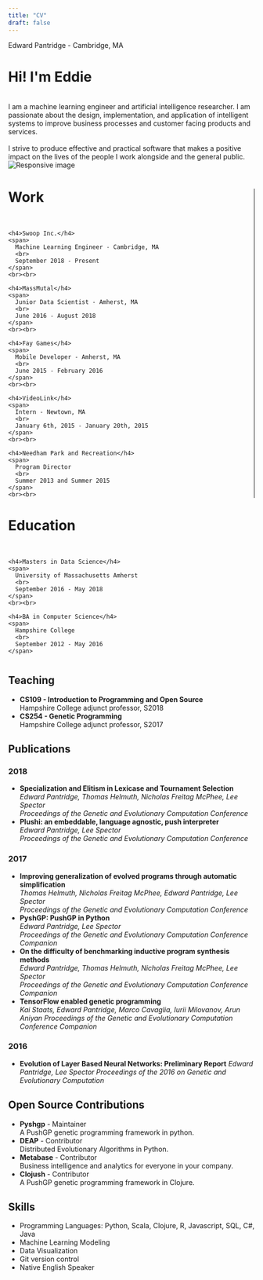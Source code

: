 ```yaml
---
title: "CV"
draft: false
---
```


<p class="cv-contact">Edward Pantridge - Cambridge, MA</p>

<h1>Hi! I'm Eddie</h1><br>

<div class="row">
  <div class="col-sm-12 col-md-6">
    I am a machine learning engineer and artificial intelligence researcher. I am passionate about the design, implementation, and application of intelligent systems to improve business processes and customer facing products and services.
    <br><br>
    I strive to produce effective and practical software that makes a positive impact on the lives of the people I work alongside and the general public.
  </div>
  <div class="col-sm-12 col-md-6">
    <img src="../img/headshot-square.png" class="img-fluid cv-headshot" alt="Responsive image">
  </div>
</div>

<div class="row" style="margin-bottom:40px;margin-top:40px;">
  <div class="col-sm-12 col-md-6" style="border-right: 2px solid grey;">
    <h1>Work</h1>
    <br>

    <h4>Swoop Inc.</h4>
    <span>
      Machine Learning Engineer - Cambridge, MA
      <br>
      September 2018 - Present
    </span>
    <br><br>

    <h4>MassMutal</h4>
    <span>
      Junior Data Scientist - Amherst, MA
      <br>
      June 2016 - August 2018
    </span>
    <br><br>

    <h4>Fay Games</h4>
    <span>
      Mobile Developer - Amherst, MA
      <br>
      June 2015 - February 2016
    </span>
    <br><br>

    <h4>VideoLink</h4>
    <span>
      Intern - Newtown, MA
      <br>
      January 6th, 2015 - January 20th, 2015
    </span>
    <br><br>

    <h4>Needham Park and Recreation</h4>
    <span>
      Program Director
      <br>
      Summer 2013 and Summer 2015
    </span>
    <br><br>

  </div>
  <div class="col-sm-12 col-md-6">
    <h1>Education</h1>
    <br>

    <h4>Masters in Data Science</h4>
    <span>
      University of Massachusetts Amherst
      <br>
      September 2016 - May 2018
    </span>
    <br><br>

    <h4>BA in Computer Science</h4>
    <span>
      Hampshire College
      <br>
      September 2012 - May 2016
    </span>
  </div>
</div>

## Teaching

- **CS109 - Introduction to Programming and Open Source** <br>
  Hampshire College adjunct professor, S2018
- **CS254 - Genetic Programming** <br>
  Hampshire College adjunct professor, S2017

## Publications

### 2018

- **Specialization and Elitism in Lexicase and Tournament Selection** <br>
  _Edward Pantridge, Thomas Helmuth, Nicholas Freitag McPhee, Lee Spector_ <br>
  _Proceedings of the Genetic and Evolutionary Computation Conference_
- **Plushi: an embeddable, language agnostic, push interpreter** <br>
  _Edward Pantridge, Lee Spector_ <br>
  _Proceedings of the Genetic and Evolutionary Computation Conference_

### 2017

- **Improving generalization of evolved programs through automatic simplification** <br>
  _Thomas Helmuth, Nicholas Freitag McPhee, Edward Pantridge, Lee Spector_ <br>
  _Proceedings of the Genetic and Evolutionary Computation Conference_
- **PyshGP: PushGP in Python** <br>
  _Edward Pantridge, Lee Spector_ <br>
  _Proceedings of the Genetic and Evolutionary Computation Conference Companion_
- **On the difficulty of benchmarking inductive program synthesis methods** <br>
  _Edward Pantridge, Thomas Helmuth, Nicholas Freitag McPhee, Lee Spector_ <br>
  _Proceedings of the Genetic and Evolutionary Computation Conference Companion_
- **TensorFlow enabled genetic programming** <br>
  _Kai Staats, Edward Pantridge, Marco Cavaglia, Iurii Milovanov, Arun Aniyan_
  _Proceedings of the Genetic and Evolutionary Computation Conference Companion_

### 2016

- **Evolution of Layer Based Neural Networks: Preliminary Report**
  _Edward Pantridge, Lee Spector_
  _Proceedings of the 2016 on Genetic and Evolutionary Computation_

## Open Source Contributions

- **Pyshgp** - Maintainer <br>
  A PushGP genetic programming framework in python.
- **DEAP** - Contributor <br>
  Distributed Evolutionary Algorithms in Python.
- **Metabase** - Contributor <br>
  Business intelligence and analytics for everyone in your company.
- **Clojush** - Contributor <br>
  A PushGP genetic programming framework in Clojure.

## Skills

- Programming Languages: Python, Scala, Clojure, R, Javascript,  SQL, C#, Java
- Machine Learning Modeling
- Data Visualization
- Git version control
- Native English Speaker
